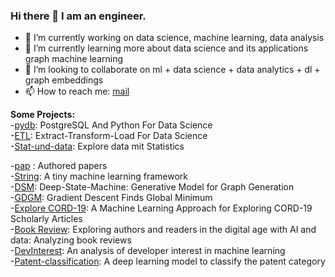 ### Hi there 👋 I am an engineer.

- 🔭 I’m currently working on data science, machine learning, data analysis <!--graph neural networks, and deep graph generative models. -->
- 🌱 I’m currently learning more about data science and its applications graph machine learning
- 👯 I’m looking to collaborate on ml + data science + data analytics + dl + graph embeddings
- 📫 How to reach me: [mail](mailto:abhisheksubedi27@gmail.com)

**Some Projects:**  
-[pydb](https://github.com/Supertring/postgresql-mit-python-for-data-science): PostgreSQL And Python For Data Science  
-[ETL](https://github.com/Supertring/datalab/tree/main/etl): Extract-Transform-Load For Data Science  
-[Stat-und-data](https://github.com/Supertring/Explore-data-mit-statistics): Explore data mit Statistics  

-[pap](https://github.com/Supertring/papers) : Authored papers  
-[String](https://github.com/Supertring/ml-framework): A tiny machine learning framework  
-[DSM](https://github.com/Supertring/Deep-State-Machine): Deep-State-Machine: Generative Model for Graph Generation  
-[GDGM](https://github.com/Supertring/Gradient-Descent-Finds-Global-Minimum): Gradient Descent Finds Global Minimum  
-[Explore CORD-19](https://github.com/Supertring/A-Machine-Learning-Approach-for-Exploring-CORD-19-Scholarly-Articles): A Machine Learning Approach for Exploring CORD-19 Scholarly Articles  
-[Book Review](https://github.com/Supertring/Computational-Social-Science-lab-Book-Review): Exploring authors and readers in the digital age with AI and data: Analyzing book reviews  
-[DevInterest](https://github.com/Supertring/An-analysis-of-developer-interest-into-machine-learning): An analysis of developer interest in machine learning  
-[Patent-classification](https://github.com/Supertring/Patent-classification): A deep learning model to classify the patent category  


